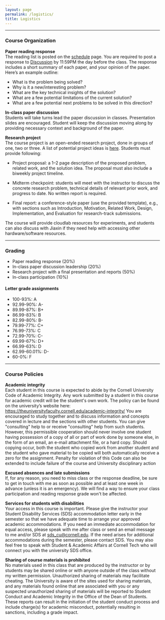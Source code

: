 ```yaml
---
layout: page
permalink: /logistics/
title: Logistics
---
```


<!-- ### Communication

TBD
[Ed discussion](https://edstem.org/us/courses/61972/) is intended for all announcements, general questions about the course, clarifications about assignments, student questions to each other, discussions about the material, and so on. -->

---

### Course Organization

**Paper reading response**
<br/>
The reading list is posted on the [schedule](/fa25/schedule) page. You are required to
post a response to [Discussion](TBD) by 11:59PM the day
before the class. The response includes a short summary of each paper, and your
opinion of the paper. Here’s an example outline:

- What is the problem being solved?
- Why is it a new/interesting problem?
- What are the key technical insights of the solution?
- What are a few potential limitations of the current solution?
- What are a few potential next problems to be solved in this direction?

**In-class paper discussion**
<br/>
Students will take turns lead the paper discussion in classes. Presentation slides are encouraged.
Student will keep the discussion moving along by providing necessary context
and background of the paper. 

**Research project**
<br/>
The course project is an open-ended research project, done in groups of one, two or
three. A list of potential project ideas is [here](TBD). Students must provide following:

- Project proposal: a 1–2 page description of the proposed problem, related work, and the solution idea. The proposal must also include a biweekly project timeline.

- Midterm checkpoint: students will meet with the instructor to discuss the concrete research problem, technical details of relevant prior work, and progress to date. No written report is required.

- Final report: a conference-style paper (use the provided template), e.g., with sections such as Introduction, Motivation, Related Work, Design, Implementation, and Evaluation for research-track submissions.

The course will provide cloudlab resources for experiments, and students can also discuss with Jiaxin if they need help with accessing other hardware/software resources.

---

### Grading

- Paper reading response (20%)
- In-class paper discussion leadership (20%)
- Research project with a final presentation and reports (50%)
- In-class participation (10%)
<!-- - Grades will be uploaded to [Canvas](https://utexas.instructure.com/courses/1402239). -->

#### Letter grade assignments

- 100-93%: A
- 92.99-90%: A-
- 89.99-87%: B+
- 86.99-83%: B
- 82.99-80%: B-
- 79.99-77%: C+
- 76.99-73%: C
- 72.99-70%: C-
- 69.99-67%: D+
- 66.99-63%: D
- 62.99-60.01%: D-
- 60-0%: F

---

### Course Policies

**Academic integrity** <br/>
Each student in this course is expected to abide by the Cornell University Code of Academic Integrity. Any work submitted by a student in this course for academic credit will be the student's own work. The policy can be found on the university’s website here: https://theuniversityfaculty.cornell.edu/academic-integrity/  You are encouraged to study together and to discuss information and concepts covered in lecture and the sections with other students. You can give "consulting" help to or receive "consulting" help from such students. However, this permissible cooperation should never involve one student having possession of a copy of all or part of work done by someone else, in the form of an email, an e-mail attachment file, or a hard copy.  Should copying occur, both the student who copied work from another student and the student who gave material to be copied will both automatically receive a zero for the assignment. Penalty for violation of this Code can also be extended to include failure of the course and University disciplinary action

**Excused absences and late submissions** <br/>
If, for any reason, you need to miss class or the response deadline, be sure to get in touch with me as soon as possible and at least one week in advance (unless it is an
emergency). We will find a way to ensure your class participation and
reading response grade won't be affected.

**Services for students with disabilities** <br/>
Your access in this course is important. Please give the instructor your Student Disability Services (SDS) accommodation letter early in the semester so that we have adequate time to arrange your approved academic accommodations. If you need an immediate accommodation for equal access, please speak with me after class or send an email message to me and/or SDS at sds_cu@cornell.edu. If the need arises for additional accommodations during the semester, please contact SDS. You may also feel free to speak with Student & Academic Affairs at Cornell Tech who will connect you with the university SDS office. 

**Sharing of course materials is prohibited** <br/>
No materials used in this class that are produced by the instructor or by
students may be shared online or with anyone outside of the class without my written permission.
Unauthorized sharing of materials may
facilitate cheating. The University is aware of the sites used for sharing
materials, and any materials found online that are associated with you or any
suspected unauthorized sharing of materials will be reported to Student Conduct
and Academic Integrity in the Office of the Dean of Students. These reports can
result in the initiation of the student conduct process and include charge(s) for
academic misconduct, potentially resulting in sanctions, including a grade
impact.
